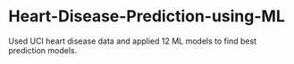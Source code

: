 # Heart-Disease-Prediction-using-ML
Used UCI heart disease data and applied 12 ML models to find best prediction models.
